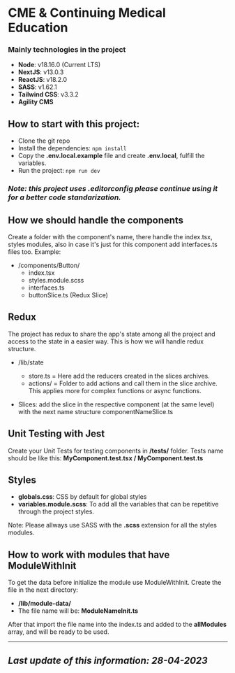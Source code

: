 # CME & Continuing Medical Education

### Mainly technologies in the project
- **Node**: v18.16.0 (Current LTS)
- **NextJS**: v13.0.3
- **ReactJS**: v18.2.0
- **SASS**: v1.62.1
- **Tailwind CSS**: v3.3.2
- **Agility CMS**

## How to start with this project:

- Clone the git repo
- Install the dependencies: `npm install`
- Copy the **.env.local.example** file and create **.env.local**, fulfill the variables.
- Run the project: `npm run dev`

### *Note: this project uses .editorconfig please continue using it for a better code standarization.*

## How we should handle the components

Create a folder with the component's name, there handle the index.tsx, styles modules, also in case it's just for this component add interfaces.ts files too. Example: 
- /components/Button/
  - index.tsx
  - styles.module.scss
  - interfaces.ts
  - buttonSlice.ts (Redux Slice)

## Redux
The project has redux to share the app's state among all the project and access to the state in a easier way. This is how
we will handle redux structure.

- /lib/state
  - store.ts = Here add the reducers created in the slices archives.
  - actions/ = Folder to add actions and call them in the slice archive. This applies more for complex functions or async functions.

- Slices: add the slice in the respective component (at the same level) with the next name structure componentNameSlice.ts

## Unit Testing with Jest
Create your Unit Tests for testing components in **/tests/** folder. Tests name should be like this: **MyComponent.test.tsx / MyComponent.test.ts**

## Styles
* **globals.css**: CSS by default for global styles
* **variables.module.scss**: To add all the variables that can be repetitive through the project styles.

Note: Please allways use SASS with the **.scss** extension for all the styles modules.

## How to work with modules that have ModuleWithInit
To get the data before initialize the module use ModuleWithInit. Create the file in the next directory:
- **/lib/module-data/**
- The file name will be: **ModuleNameInit.ts**

After that import the file name into the index.ts and added to the **allModules** array, and will be ready to be used.

<hr>

## *Last update of this information: 28-04-2023*
